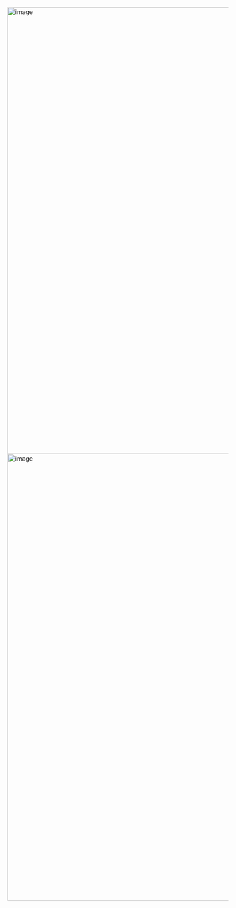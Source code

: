 <img width="1885" height="1016" alt="image" src="https://github.com/user-attachments/assets/f3df293a-83a2-4ee0-bdd5-2c5e28a7880b" />

<img width="1916" height="1017" alt="image" src="https://github.com/user-attachments/assets/db3824dc-d951-4056-9db7-2254231c0ac0" />


